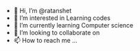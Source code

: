 - 👋 Hi, I’m @ratanshet
- 👀 I’m interested in Learning codes
- 🌱 I’m currently learning Computer science 
- 💞️ I’m looking to collaborate on 
- 📫 How to reach me ...

<!---
ratanshet/ratanshet is a ✨ special ✨ repository because its `README.md` (this file) appears on your GitHub profile.
You can click the Preview link to take a look at your changes.
--->
